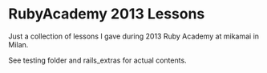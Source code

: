 # RubyAcademy 2013 Lessons

Just a collection of lessons I gave during 2013 Ruby Academy at mikamai in Milan.

See testing folder and rails_extras for actual contents.

